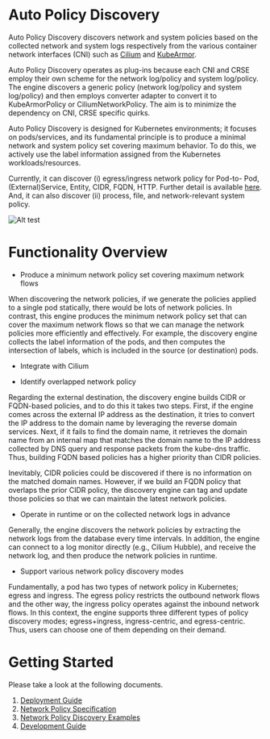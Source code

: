 # Auto Policy Discovery
Auto Policy Discovery discovers network and system policies based on the collected network and system logs respectively from the various container network interfaces (CNI) such as [Cilium](https://github.com/cilium/cilium/) and [KubeArmor](https://github.com/kubearmor/kubearmor).

Auto Policy Discovery operates as plug-ins because each CNI and CRSE employ their own scheme for the network log/policy and system log/policy. The engine discovers a generic policy (network log/policy and system log/policy) and then employs converter adapter to convert it to KubeArmorPolicy or CiliumNetworkPolicy. The aim is to minimize the dependency on CNI, CRSE specific quirks.

Auto Policy Discovery is designed for Kubernetes environments; it focuses on pods/services, and its fundamental principle is to produce a minimal network and system policy set covering maximum behavior. To do this, we actively use the label information assigned from the Kubernetes workloads/resources.

Currently, it can discover (i) egress/ingress network policy for Pod-to- Pod, (External)Service, Entity, CIDR, FQDN, HTTP. Further detail is available [here](./getting-started/knox_network_policy_specification.md). And, it can also discover (ii) process, file, and network-relevant system policy.

![Alt test](./getting-started/resources/policy-discovery.png "High Level Design")

# Functionality Overview

* Produce a minimum network policy set covering maximum network flows

When discovering the network policies, if we generate the policies applied to a single pod statically, there would be lots of network policies. In contrast, this engine produces the minimum network policy set that can cover the maximum network flows so that we can manage the network policies more efficiently and effectively.
For example, the discovery engine collects the label information of the pods, and then computes the intersection of labels, which is included in the source (or destination) pods.

* Integrate with Cilium

* Identify overlapped network policy

Regarding the external destination, the discovery engine builds CIDR or FQDN-based policies, and to do this it takes two steps. First, if the engine comes across the external IP address as the destination, it tries to convert the IP address to the domain name by leveraging the reverse domain services. Next, if it fails to find the domain name, it retrieves the domain name from an internal map that matches the domain name to the IP address collected by DNS query and response packets from the kube-dns traffic. Thus, building FQDN based policies has a higher priority than CIDR policies.

Inevitably, CIDR policies could be discovered if there is no information on the matched domain names. However, if we build an FQDN policy that overlaps the prior CIDR policy, the discovery engine can tag and update those policies so that we can maintain the latest network policies.

* Operate in runtime or on the collected network logs in advance

Generally, the engine discovers the network policies by extracting the network logs from the database every time intervals. In addition, the engine can connect to a log monitor directly (e.g., Cilium Hubble), and receive the network log, and then produce the network policies in runtime.

* Support various network policy discovery modes

Fundamentally, a pod has two types of network policy in Kubernetes; egress and ingress. The egress policy restricts the outbound network flows and the other way, the ingress policy operates against the inbound network flows. In this context, the engine supports three different types of policy discovery modes; egress+ingress, ingress-centric, and egress-centric. Thus, users can choose one of them depending on their demand.

# Getting Started

Please take a look at the following documents.

1. [Deployment Guide](./getting-started/deployment_guide.md)
2. [Network Policy Specification](./getting-started/knox_network_policy_specification.md)
3. [Network Policy Discovery Examples](./getting-started/policy_discovery_examples.md)
4. [Development Guide](./getting-started/development_guide.md)



